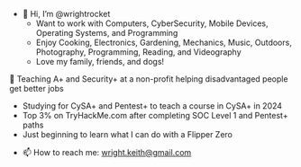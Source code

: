 - 👋 Hi, I’m @wrightrocket
  * Want to work with Computers, CyberSecurity, Mobile Devices, Operating Systems, and Programming
  * Enjoy Cooking, Electronics, Gardening, Mechanics, Music, Outdoors, Photography, Programming, Reading, and Videography
  * Love my family, friends, and dogs!
 
🌱 Teaching A+ and Security+ at a non-profit helping disadvantaged people get better jobs
  * Studying for CySA+ and Pentest+ to teach a course in CySA+ in 2024
  * Top 3% on TryHackMe.com after completing SOC Level 1 and Pentest+ paths
  * Just beginning to learn what I can do with a Flipper Zero
- 📫 How to reach me: wright.keith@gmail.com

<!---
wrightrocket/wrightrocket is a ✨ special ✨ repository because its `README.md` (this file) appears on your GitHub profile.
You can click the Preview link to take a look at your changes.
--->
